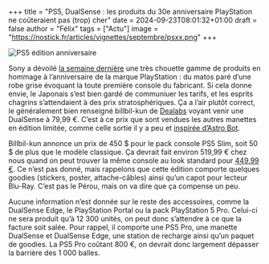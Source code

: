 +++
title = "PS5, DualSense : les produits du 30e anniversaire PlayStation ne coûteraient pas (trop) cher"
date = 2024-09-23T08:01:32+01:00
draft = false
author = "Félix"
tags = ["Actu"]
image = "https://nostick.fr/articles/vignettes/septembre/psxx.png"
+++

![PS5 édition anniversaire](psx.png "") 

Sony a dévoilé [la semaine dernière](https://nostick.fr/articles/2024/septembre/1909-ps5-30e-anniversaire/) une très chouette gamme de produits en hommage à l’anniversaire de la marque PlayStation : du matos paré d’une robe grise évoquant la toute première console du fabricant. Si cela donne envie, le Japonais s’est bien gardé de communiuer les tarifs, et les esprits chagrins s’attendaient à des prix stratosphériques. Ça a l’air plutôt correct, le généralement bien renseigné billbil-kun de [Dealabs](https://www.dealabs.com/magazine/on-vous-devoile-les-prix-de-quelques-references-des-editions-limitees-du-30eme-anniversaire-playstation-59567) voyant venir une DualSense à 79,99 €. C’est à ce prix que sont vendues les autres manettes en édition limitée, comme celle sortie il y a peu et [inspirée d’Astro Bot](https://direct.playstation.com/fr-fr/buy-accessories/dualsense-wireless-controller-astro-bot-limited-edition).

Billbil-kun annonce un prix de 450 $ pour le pack console PS5 Slim, soit 50 $ de plus que le modèle classique. Ça devrait fait environ 519,99 € chez nous quand on peut trouver la même console au look standard pour [449,99 €](https://www.fnac.com/Console-Sony-PS5-Slim-Edition-Digital-Blanc-et-Noir/a18919799/w-4). Ce n’est pas donné, mais rappelons que cette édition comporte quelques goodies (stickers, poster, attache-câbles) ainsi qu’un capot pour lecteur Blu-Ray. C’est pas le Pérou, mais on va dire que ça compense un peu.

Aucune information n’est donnée sur le reste des accessoires, comme la DualSense Edge, le PlayStation Portal ou la pack PlayStation 5 Pro. Celui-ci ne sera produit qu’à 12 300 unités, on peut donc s’attendre à ce que la facture soit salée. Pour rappel, il comporte une PS5 Pro, une manette DualSense et DualSense Edge, une station de recharge ainsi qu’un paquet de goodies. La PS5 Pro coûtant 800 €, on devrait donc largement dépasser la barrière des 1 000 balles.